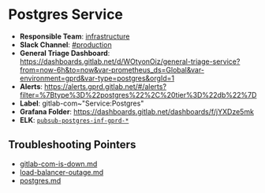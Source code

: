 <!-- MARKER: do not edit this section directly. Edit services/service-mappings.yml then run scripts/generate-docs -->
#  Postgres Service

* **Responsible Team**: [infrastructure](https://about.gitlab.com/handbook/engineering/infrastructure/)
* **Slack Channel**: [#production](https://gitlab.slack.com/archives/production/production)
* **General Triage Dashboard**: https://dashboards.gitlab.net/d/WOtyonOiz/general-triage-service?from=now-6h&to=now&var-prometheus_ds=Global&var-environment=gprd&var-type=postgres&orgId=1
* **Alerts**: https://alerts.gprd.gitlab.net/#/alerts?filter=%7Btype%3D%22postgres%22%2C%20tier%3D%22db%22%7D
* **Label**: gitlab-com~"Service:Postgres"
* **Grafana Folder**: https://dashboards.gitlab.net/dashboards/f/jYXDze5mk
* **ELK**: [`pubsub-postgres-inf-gprd-*`](https://log.gitlab.net/goto/d0f8993486c9007a69d85e3a08f1ea7c)

## Troubleshooting Pointers

* [gitlab-com-is-down.md](gitlab-com-is-down.md)
* [load-balancer-outage.md](load-balancer-outage.md)
* [postgres.md](postgres.md)
<!-- END_MARKER -->
